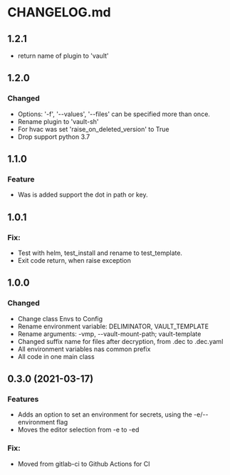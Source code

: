 # CHANGELOG.md

## 1.2.1
- return name of plugin to 'vault'


## 1.2.0

### Changed
- Options: '-f', '--values', '--files' can be specified more than once.
- Rename plugin to 'vault-sh'
- For hvac was set 'raise_on_deleted_version' to True
- Drop support python 3.7


## 1.1.0

### Feature
- Was is added support the dot in path or key.

## 1.0.1

### Fix:
- Test with helm, test_install and rename to test_template.
- Exit code return, when raise exception

## 1.0.0

### Changed
- Change class Envs to Config
- Rename environment variable: DELIMINATOR, VAULT_TEMPLATE
- Rename arguments: -vmp, --vault-mount-path; vault-template
- Changed suffix name for files after decryption, from .dec to .dec.yaml
- All environment variables nas common prefix
- All code in one main class


## 0.3.0 (2021-03-17)

### Features
- Adds an option to set an environment for secrets, using the -e/--environment flag
- Moves the editor selection from -e to -ed

### Fix:
- Moved from gitlab-ci to Github Actions for CI
